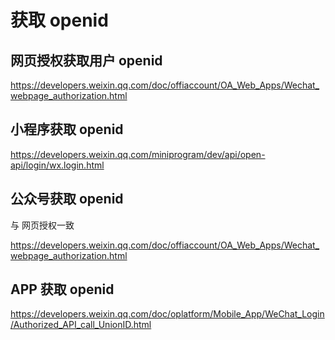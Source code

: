 # 获取 openid

## 网页授权获取用户 openid

<https://developers.weixin.qq.com/doc/offiaccount/OA_Web_Apps/Wechat_webpage_authorization.html>

## 小程序获取 openid

<https://developers.weixin.qq.com/miniprogram/dev/api/open-api/login/wx.login.html>

## 公众号获取 openid

与 网页授权一致

<https://developers.weixin.qq.com/doc/offiaccount/OA_Web_Apps/Wechat_webpage_authorization.html>

## APP 获取 openid

<https://developers.weixin.qq.com/doc/oplatform/Mobile_App/WeChat_Login/Authorized_API_call_UnionID.html>
